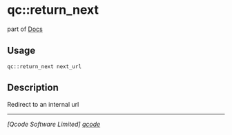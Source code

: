 qc::return_next
===============

part of [Docs](.)

Usage
-----
`qc::return_next next_url`

Description
-----------
Redirect to an internal url

----------------------------------
*[Qcode Software Limited] [qcode]*

[qcode]: http://www.qcode.co.uk "Qcode Software"